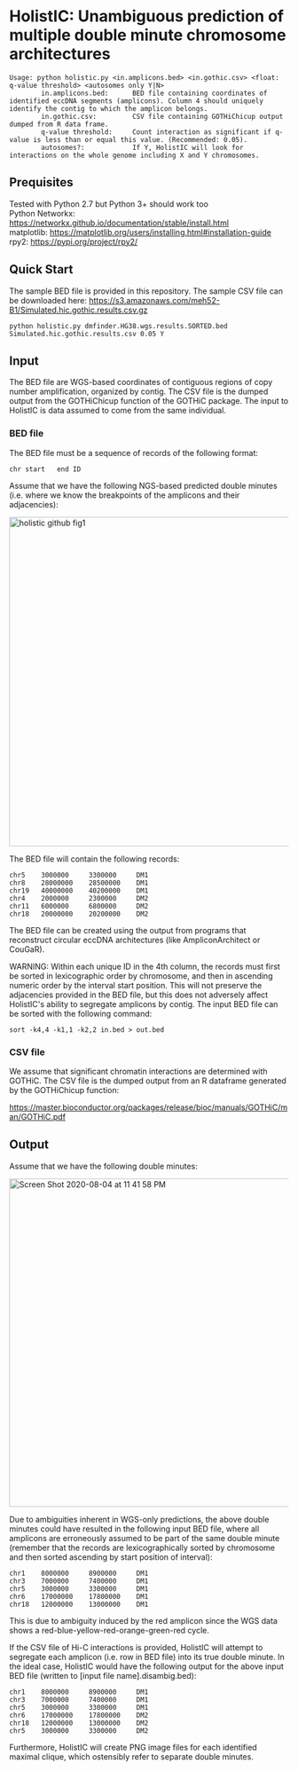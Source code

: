 
# HolistIC: Unambiguous prediction of multiple double minute chromosome architectures
```
Usage: python holistic.py <in.amplicons.bed> <in.gothic.csv> <float: q-value threshold> <autosomes only Y|N>
		in.amplicons.bed:      BED file containing coordinates of identified eccDNA segments (amplicons). Column 4 should uniquely identify the contig to which the amplicon belongs.
		in.gothic.csv:         CSV file containing GOTHiChicup output dumped from R data frame.
		q-value threshold:     Count interaction as significant if q-value is less than or equal this value. (Recommended: 0.05).
		autosomes?:            If Y, HolistIC will look for interactions on the whole genome including X and Y chromosomes.
```
## Prequisites
Tested with Python 2.7 but Python 3+ should work too</br>
Python Networkx: https://networkx.github.io/documentation/stable/install.html </br>
matplotlib: https://matplotlib.org/users/installing.html#installation-guide </br>
rpy2: https://pypi.org/project/rpy2/

## Quick Start

The sample BED file is provided in this repository. The sample CSV file can be downloaded here:
https://s3.amazonaws.com/meh52-B1/Simulated.hic.gothic.results.csv.gz

```
python holistic.py dmfinder.HG38.wgs.results.SORTED.bed Simulated.hic.gothic.results.csv 0.05 Y
```
## Input
The BED file are WGS-based coordinates of contiguous regions of copy number amplification, organized by contig. The CSV file is the dumped output from the GOTHiChicup function of the GOTHiC package. The input to HolistIC is data assumed to come from the same individual.

### BED file

The BED file must be a sequence of records of the following format:
```
chr	start	end	ID
```

Assume that we have the following NGS-based predicted double minutes (i.e. where we know the breakpoints of the amplicons and their adjacencies):

<img width="594" alt="holistic github fig1 " src="https://user-images.githubusercontent.com/10326087/89368209-8c966780-d6a0-11ea-8da9-4eda862993e2.png">

The BED file will contain the following records:

```
chr5	3000000		3300000		DM1
chr8	28000000	28500000	DM1
chr19	40000000	40200000	DM1
chr4	2000000		2300000		DM2
chr11	6000000		6800000		DM2
chr18	20000000	20200000	DM2
```

The BED file can be created using the output from programs that reconstruct circular eccDNA architectures (like AmpliconArchitect or CouGaR).

WARNING: Within each unique ID in the 4th column, the records must first be sorted in lexicographic order by chromosome, and then in ascending numeric order by the interval start position. This will not preserve the adjacencies provided in the BED file, but this does not adversely affect HolistIC's ability to segregate amplicons by contig. The input BED file can be sorted with the following command:

```
sort -k4,4 -k1,1 -k2,2 in.bed > out.bed
```

### CSV file
We assume that significant chromatin interactions are determined with GOTHiC. The CSV file is the dumped output from an R dataframe generated by the GOTHiChicup function:

https://master.bioconductor.org/packages/release/bioc/manuals/GOTHiC/man/GOTHiC.pdf

## Output

Assume that we have the following double minutes:

<img width="592" alt="Screen Shot 2020-08-04 at 11 41 58 PM" src="https://user-images.githubusercontent.com/10326087/89373196-ab4f2b00-d6ad-11ea-9754-cd557d9bc3c0.png">

Due to ambiguities inherent in WGS-only predictions, the above double minutes could have resulted in the following input BED file, where all amplicons are erroneously assumed to be part of the same double minute (remember that the records are lexicographically sorted by chromosome and then sorted ascending by start position of interval):

```
chr1	8000000		8900000		DM1
chr3	7000000		7400000		DM1
chr5	3000000		3300000		DM1
chr6	17000000	17800000	DM1
chr18	12000000	13000000	DM1
```
This is due to ambiguity induced by the red amplicon since the WGS data shows a red-blue-yellow-red-orange-green-red cycle.

If the CSV file of Hi-C interactions is provided, HolistIC will attempt to segregate each amplicon (i.e. row in BED file) into its true double minute. In the ideal case, HolistIC would have the following output for the above input BED file (written to [input file name].disambig.bed):
```
chr1	8000000		8900000		DM1
chr3	7000000		7400000		DM1
chr5	3000000		3300000		DM1
chr6	17000000	17800000	DM2
chr18	12000000	13000000	DM2
chr5	3000000		3300000		DM2
```

Furthermore, HolistIC will create PNG image files for each identified maximal clique, which ostensibly refer to separate double minutes. 
